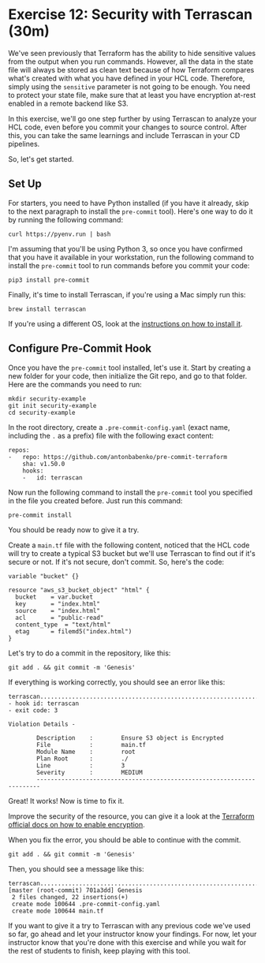 # Exercise 12: Security with Terrascan (30m)
We've seen previously that Terraform has the ability to hide sensitive values from the output when you run commands. However, all the data in the state file will always be stored as clean text because of how Terraform compares what's created with what you have defined in your HCL code. Therefore, simply using the `sensitive` parameter is not going to be enough. You need to protect your state file, make sure that at least you have encryption at-rest enabled in a remote backend like S3.

In this exercise, we'll go one step further by using Terrascan to analyze your HCL code, even before you commit your changes to source control. After this, you can take the same learnings and include Terrascan in your CD pipelines.

So, let's get started.

## Set Up
For starters, you need to have Python installed (if you have it already, skip to the next paragraph to install the `pre-commit` tool). Here's one way to do it by running the following command:

```
curl https://pyenv.run | bash
```

I'm assuming that you'll be using Python 3, so once you have confirmed that you have it available in your workstation, run the following command to install the `pre-commit` tool to run commands before you commit your code:

```
pip3 install pre-commit
```

Finally, it's time to install Terrascan, if you're using a Mac simply run this:

```
brew install terrascan
```

If you're using a different OS, look at the [instructions on how to install it](https://terrascan.readthedocs.io/en/latest/installation.html).

## Configure Pre-Commit Hook
Once you have the `pre-commit` tool installed, let's use it. Start by creating a new folder for your code, then initialize the Git repo, and go to that folder. Here are the commands you need to run:

```
mkdir security-example
git init security-example
cd security-example
```

In the root directory, create a `.pre-commit-config.yaml` (exact name, including the `.` as a prefix) file with the following exact content:

```
repos:
-   repo: https://github.com/antonbabenko/pre-commit-terraform
    sha: v1.50.0
    hooks:
    -   id: terrascan
```

Now run the following command to install the `pre-commit` tool you specified in the file you created before. Just run this command:

```
pre-commit install
```

You should be ready now to give it a try.

Create a `main.tf` file with the following content, noticed that the HCL code will try to create a typical S3 bucket but we'll use Terrascan to find out if it's secure or not. If it's not secure, don't commit. So, here's the code:

```
variable "bucket" {}

resource "aws_s3_bucket_object" "html" {
  bucket   	= var.bucket
  key      	= "index.html"
  source   	= "index.html"
  acl      	= "public-read"
  content_type  = "text/html"
  etag     	= filemd5("index.html")
}
```

Let's try to do a commit in the repository, like this:

```
git add . && git commit -m 'Genesis'
```

If everything is working correctly, you should see an error like this:

```
terrascan................................................................Failed
- hook id: terrascan
- exit code: 3

Violation Details -
    
        Description    :        Ensure S3 object is Encrypted
        File           :        main.tf
        Module Name    :        root
        Plan Root      :        ./
        Line           :        3
        Severity       :        MEDIUM
        -----------------------------------------------------------------------
```

Great! It works! Now is time to fix it.

Improve the security of the resource, you can give it a look at the [Terraform official docs on how to enable encryption](https://registry.terraform.io/providers/hashicorp/aws/latest/docs/resources/s3_bucket_object).

When you fix the error, you should be able to continue with the commit.

```
git add . && git commit -m 'Genesis'
```

Then, you should see a message like this:

```
terrascan................................................................Passed
[master (root-commit) 701a3dd] Genesis
 2 files changed, 22 insertions(+)
 create mode 100644 .pre-commit-config.yaml
 create mode 100644 main.tf
```

If you want to give it a try to Terrascan with any previous code we've used so far, go ahead and let your instructor know your findings. For now, let your instructor know that you're done with this exercise and while you wait for the rest of students to finish, keep playing with this tool.
